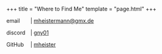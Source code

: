 +++
title = "Where to Find Me"
template = "page.html"
+++

<div style="width: 4.5em; float: left">email</div>

| [mheistermann@gmx.de](mailto:mheistermann@gmx.de)

<div style="width: 4.5em; float: left">discord</div>

| [gny01](https://discordapp.com/users/691315214276100126)

<div style="width: 4.5em; float: left">GitHub</div>

| [mheister](https://github.com/mheister)
